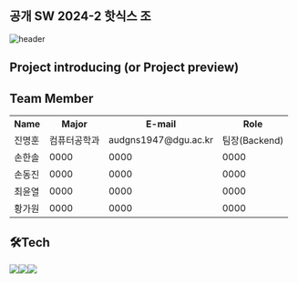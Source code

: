 ## 공개 SW 2024-2 핫식스 조 
![header](https://capsule-render.vercel.app/api?type=egg&color=#cae6f2&height=300&section=header&text=Project%20Name&fontSize=90)

<h2>Project introducing (or Project preview)</h2>


<h2><i class="fa-solid fa-person"></i>Team Member</h2>
  <table>
    <tr>
      <th scope=col>Name</th>
      <th scope=col>Major</th>
      <th scope=col>E-mail</th>
      <th scope=col>Role</th>
    </tr>
    <tr>
      <td>진명훈</td>
      <td>컴퓨터공학과</td>
      <td>audgns1947@dgu.ac.kr</td>
      <td>팀장(Backend)</td>
    </tr>
    <tr>
      <td>손한솔</td>
      <td>0000</td>
      <td>0000</td>
      <td>0000</td>
    </tr>
    <tr>
      <td>손동진</td>
      <td>0000</td>
      <td>0000</td>
      <td>0000</td>
    </tr>
    <tr>
      <td>최윤열</td>
      <td>0000</td>
      <td>0000</td>
      <td>0000</td>
    </tr>
    <tr>
      <td>황가원</td>
      <td>0000</td>
      <td>0000</td>
      <td>0000</td>
    </tr>
  </table>

## 🛠️Tech

<img src="https://img.shields.io/badge/Github-000000?style=for-the-badge&logo=github&logoColor=white"/><img src="https://img.shields.io/badge/SpringBoot-98dd6d?style=for-the-badge&logo=SpringBoot&logoColor=white"/><img src="https://img.shields.io/badge/React-ff0101?style=for-the-badge&logo=React&logoColor=white"/>



